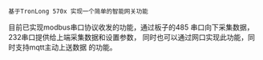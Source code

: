 
	基于TronLong 570x 实现一个简单的智能网关功能
目前已实现modbus串口协议收发的功能，通过板子的485
串口向下采集数据，232串口提供给上端采集数据和设置参数，
同时也可以通过网口实现此功能，同时支持mqtt主动上送数据
的功能。